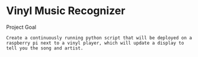# Vinyl Music Recognizer

Project Goal

    Create a continuously running python script that will be deployed on a raspberry pi next to a vinyl player, which will update a display to tell you the song and artist.
